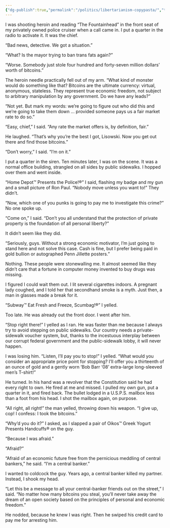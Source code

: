 ```yaml
---
{"dg-publish":true,"permalink":"/politics/libertarianism-copypasta/","tags":["politics","libertarianism"],"noteIcon":1}
---
```

 

I was shooting heroin and reading “The Fountainhead” in the front seat of my privately owned police cruiser when a call came in. I put a quarter in the radio to activate it. It was the chief.

“Bad news, detective. We got a situation.”

“What? Is the mayor trying to ban trans fats again?”

“Worse. Somebody just stole four hundred and forty-seven million dollars’ worth of bitcoins.”

The heroin needle practically fell out of my arm. “What kind of monster would do something like that? Bitcoins are the ultimate currency: virtual, anonymous, stateless. They represent true economic freedom, not subject to arbitrary manipulation by any government. Do we have any leads?”

“Not yet. But mark my words: we’re going to figure out who did this and we’re going to take them down … provided someone pays us a fair market rate to do so.”

“Easy, chief,” I said. “Any rate the market offers is, by definition, fair.”

He laughed. “That’s why you’re the best I got, Lisowski. Now you get out there and find those bitcoins.”

“Don’t worry,” I said. “I’m on it.”

I put a quarter in the siren. Ten minutes later, I was on the scene. It was a normal office building, strangled on all sides by public sidewalks. I hopped over them and went inside.

“Home Depot™ Presents the Police!®” I said, flashing my badge and my gun and a small picture of Ron Paul. “Nobody move unless you want to!” They didn’t.

“Now, which one of you punks is going to pay me to investigate this crime?” No one spoke up.

“Come on,” I said. “Don’t you all understand that the protection of private property is the foundation of all personal liberty?”

It didn’t seem like they did.

“Seriously, guys. Without a strong economic motivator, I’m just going to stand here and not solve this case. Cash is fine, but I prefer being paid in gold bullion or autographed Penn Jillette posters.”

Nothing. These people were stonewalling me. It almost seemed like they didn’t care that a fortune in computer money invented to buy drugs was missing.

I figured I could wait them out. I lit several cigarettes indoors. A pregnant lady coughed, and I told her that secondhand smoke is a myth. Just then, a man in glasses made a break for it.

“Subway™ Eat Fresh and Freeze, Scumbag!®” I yelled.

Too late. He was already out the front door. I went after him.

“Stop right there!” I yelled as I ran. He was faster than me because I always try to avoid stepping on public sidewalks. Our country needs a private-sidewalk voucher system, but, thanks to the incestuous interplay between our corrupt federal government and the public-sidewalk lobby, it will never happen.

I was losing him. “Listen, I’ll pay you to stop!” I yelled. “What would you consider an appropriate price point for stopping? I’ll offer you a thirteenth of an ounce of gold and a gently worn ‘Bob Barr ‘08’ extra-large long-sleeved men’s T-shirt!”

He turned. In his hand was a revolver that the Constitution said he had every right to own. He fired at me and missed. I pulled my own gun, put a quarter in it, and fired back. The bullet lodged in a U.S.P.S. mailbox less than a foot from his head. I shot the mailbox again, on purpose.

“All right, all right!” the man yelled, throwing down his weapon. “I give up, cop! I confess: I took the bitcoins.”

“Why’d you do it?” I asked, as I slapped a pair of Oikos™ Greek Yogurt Presents Handcuffs® on the guy.

“Because I was afraid.”

“Afraid?”

“Afraid of an economic future free from the pernicious meddling of central bankers,” he said. “I’m a central banker.”

I wanted to coldcock the guy. Years ago, a central banker killed my partner. Instead, I shook my head.

“Let this be a message to all your central-banker friends out on the street,” I said. “No matter how many bitcoins you steal, you’ll never take away the dream of an open society based on the principles of personal and economic freedom.”

He nodded, because he knew I was right. Then he swiped his credit card to pay me for arresting him.